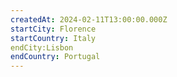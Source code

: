 ```yaml
---
createdAt: 2024-02-11T13:00:00.000Z
startCity: Florence
startCountry: Italy
endCity:Lisbon 
endCountry: Portugal 
---
```

